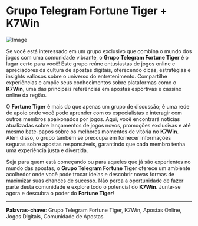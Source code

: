 # Grupo Telegram Fortune Tiger + K7Win

![Image](https://github.com/user-attachments/assets/b9de9dee-b60e-46a0-9e49-3c6ca594ed6f)

Se você está interessado em um grupo exclusivo que combina o mundo dos jogos com uma comunidade vibrante, o **Grupo Telegram Fortune Tiger** é o lugar certo para você! Este grupo reúne entusiastas de jogos online e apreciadores da cultura de apostas digitais, oferecendo dicas, estratégias e insights valiosos sobre o universo do entretenimento. Compartilhe experiências e amplie seus conhecimentos sobre plataformas como o **K7Win**, uma das principais referências em apostas esportivas e cassino online da região.

O **Fortune Tiger** é mais do que apenas um grupo de discussão; é uma rede de apoio onde você pode aprender com os especialistas e interagir com outros membros apaixonados por jogos. Aqui, você encontrará notícias atualizadas sobre lançamentos de jogos novos, promoções exclusivas e até mesmo bate-papos sobre os melhores momentos de vitória no **K7Win**. Além disso, o grupo também se preocupa em fornecer informações seguras sobre apostas responsáveis, garantindo que cada membro tenha uma experiência justa e divertida.

Seja para quem está começando ou para aqueles que já são experientes no mundo das apostas, o **Grupo Telegram Fortune Tiger** oferece um ambiente acolhedor onde você pode trocar ideias e descobrir novas formas de maximizar suas chances de sucesso. Não perca a oportunidade de fazer parte desta comunidade e explore todo o potencial do **K7Win**. Junte-se agora e descubra o poder do **Fortune Tiger**!

---

**Palavras-chave**: Grupo Telegram Fortune Tiger, K7Win, Apostas Online, Jogos Digitais, Comunidade de Apostas